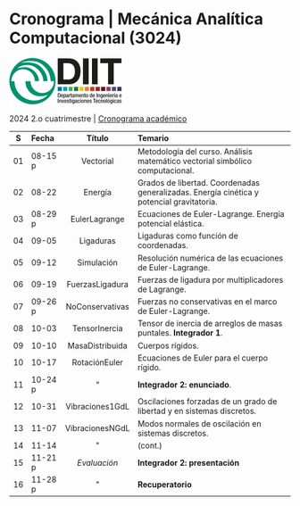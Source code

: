 # Cronograma | Mecánica Analítica Computacional (3024)  
![UNLaM | DIIT](../figurasLaTeX/ambos.png "UNLaM | DIIT")  
<!--
![DIIT - UNLaM](https://raw.githubusercontent.com/bettachini/MecanicaAnaliticaComputacional/master/figurasLaTeX/ambos.png)   
-->
2024 2.o cuatrimestre | [Cronograma académico](https://www.unlam.edu.ar/index.php?seccion=8&idArticulo=449)

| S  | Fecha   | Título          | Temario                                                                                   |
|:--:|:--------|:---------------:|:------------------------------------------------------------------------------------------|
| 01 | 08-15 p | Vectorial       | Metodología del curso. Análisis matemático vectorial simbólico computacional.             |  
| 02 | 08-22   | Energía         | Grados de libertad. Coordenadas generalizadas. Energía cinética y potencial gravitatoria. |
| 03 | 08-29 p | EulerLagrange   | Ecuaciones de Euler-Lagrange. Energía potencial elástica.                                 |
| 04 | 09-05   | Ligaduras       | Ligaduras como función de coordenadas.                                                    |
| 05 | 09-12   | Simulación      | Resolución numérica de las ecuaciones de Euler-Lagrange.                                  |
| 06 | 09-19   | FuerzasLigadura | Fuerzas de ligadura por multiplicadores de Lagrange.                                      |
| 07 | 09-26 p | NoConservativas | Fuerzas no conservativas en el marco de Euler-Lagrange.                                   |
| 08 | 10-03   | TensorInercia   | Tensor de inercia de arreglos de masas puntales. **Integrador 1**.                        |
| 09 | 10-10   | MasaDistribuida | Cuerpos rígidos.                                                                          |
| 10 | 10-17   | RotaciónEuler   | Ecuaciones de Euler para el cuerpo rígido.                                                |
| 11 | 10-24 p | “               | **Integrador 2: enunciado**.                                                              |
| 12 | 10-31   | Vibraciones1GdL | Oscilaciones forzadas de un grado de libertad y en sistemas discretos.                    |
| 13 | 11-07   | VibracionesNGdL | Modos normales de oscilación en sistemas discretos.                                       |
| 14 | 11-14   | "               | (cont.)                                                                                   |
| 15 | 11-21 p | _Evaluación_    | **Integrador 2: presentación**                                                            |
| 16 | 11-28 p | "               | **Recuperatorio**                                                                         |